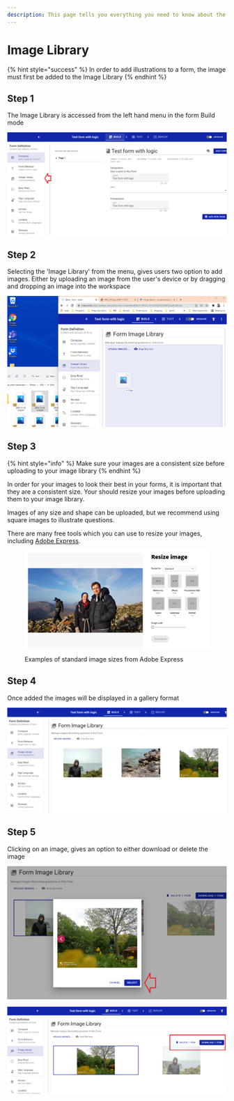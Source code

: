```yaml
---
description: This page tells you everything you need to know about the form Image Library
---
```


# Image Library

{% hint style="success" %}
In order to add illustrations to a form, the image must first be added to the Image Library
{% endhint %}

## Step 1

The Image Library is accessed from the left hand menu in the form Build mode

![](<../../../.gitbook/assets/image (324) (1).png>)

## Step 2

Selecting the 'Image Library' from the menu, gives users two option to add images. Either by uploading an image from the user's device or by dragging and dropping an image into the workspace

![](<../../../.gitbook/assets/image (335).png>)

## Step 3

{% hint style="info" %}
Make sure your images are a consistent size before uploading to your image library
{% endhint %}

In order for your images to look their best in your forms, it is important that they are a consistent size.  Your should resize your images before uploading them to your image library.

Images of any size and shape can be uploaded, but we recommend using square images to illustrate questions.

There are many free tools which you can use to resize your images, including [Adobe Express](https://express.adobe.com/sp).

<figure><img src="../../../.gitbook/assets/image (4).png" alt=""><figcaption><p>Examples of standard image sizes from Adobe Express</p></figcaption></figure>

## Step 4

Once added the images will be displayed in a gallery format

![](<../../../.gitbook/assets/image (321).png>)

## Step 5

Clicking on an image, gives an option to either download or delete the image

![](<../../../.gitbook/assets/image (313).png>)

![](<../../../.gitbook/assets/image (324).png>)
